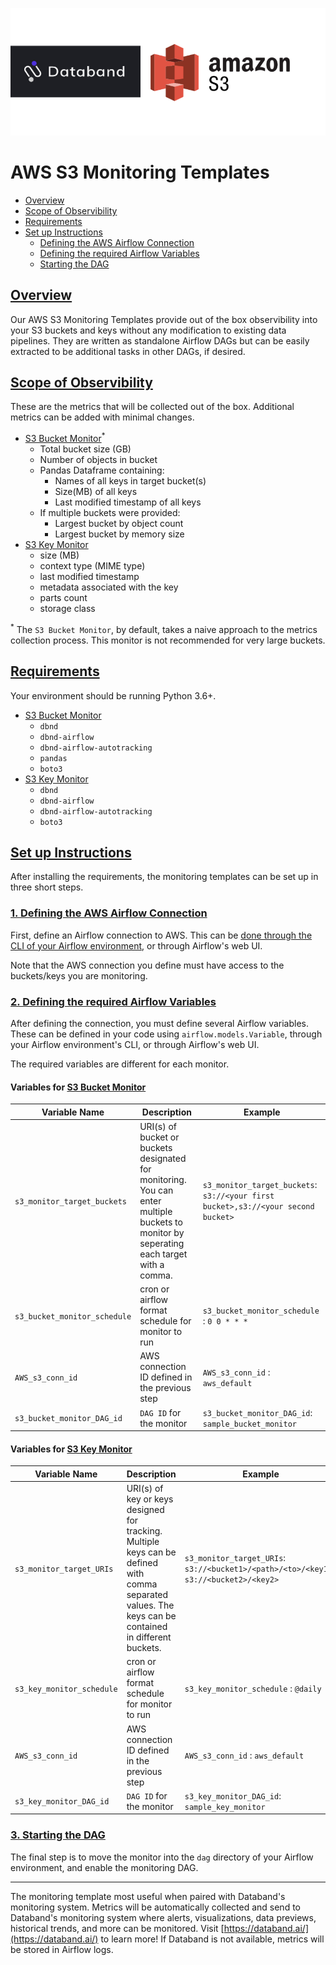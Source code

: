 ![Databand & AWS  S3 Logo](https://raw.githubusercontent.com/kalebinn/dbnd_doc_resources/main/s3%2Bdbnd.png)
# AWS S3 Monitoring Templates
- [Overview](#overview)
- [Scope of Observibility](#scope_of_observibility)
- [Requirements](#requirements)
- [Set up Instructions](#setup-instructions)
    - [Defining the AWS Airflow Connection](#airflow-connections)
    - [Defining the required Airflow Variables](#airflow-variables)
    - [Starting the DAG](#dag-start)



## [Overview](#overview) 
Our AWS S3 Monitoring Templates provide out of the box observibility into your S3 buckets and keys without any modification to existing data pipelines. They are written as standalone Airflow DAGs but can be easily extracted to be additional tasks in other DAGs, if desired. 

## [Scope of Observibility](#scope_of_observibility)
These are the metrics that will be collected out of the box. Additional metrics can be added with minimal changes.
 
- [S3 Bucket Monitor](./s3_bucket_monitor.py)<sup>*</sup>
    - Total bucket size (GB)
    - Number of objects in bucket 
    - Pandas Dataframe containing: 
        - Names of all keys in target bucket(s)
        - Size(MB) of all keys 
        - Last modified timestamp of all keys 
    - If multiple buckets were provided:
        - Largest bucket by object count 
        - Largest bucket by memory size 
- [S3 Key Monitor](./s3_key_monitor.py)
    - size (MB)
    - context type (MIME type)
    - last modified timestamp
    - metadata associated with the key
    - parts count 
    - storage class 

<sup>*</sup> The `S3 Bucket Monitor`, by default, takes a naive approach to the metrics collection process. This monitor is not recommended for very large buckets. 

## [Requirements](#requirements)
Your environment should be running Python 3.6+. 
- [S3 Bucket Monitor](./s3_bucket_monitor.py)
    - `dbnd`
    - `dbnd-airflow`
    - `dbnd-airflow-autotracking`
    - `pandas` 
    - `boto3` 
- [S3 Key Monitor](./s3_key_monitor.py)
    - `dbnd`
    - `dbnd-airflow`
    - `dbnd-airflow-autotracking`
    - `boto3`

## [Set up Instructions](#setup-instructions)
After installing the requirements, the monitoring templates can be set up in three short steps. 

### [1. Defining the AWS Airflow Connection](#airflow-connections)
First, define an Airflow connection to AWS. This can be [done through the CLI of your Airflow environment](https://airflow.apache.org/docs/apache-airflow/stable/howto/connection.html), or through Airflow's web UI.

Note that the AWS connection you define must have access to the buckets/keys you are monitoring. 

### [2. Defining the required Airflow Variables](#airflow-variables)
After defining the connection, you must define several Airflow variables. These can be defined in your code using `airflow.models.Variable`, through your Airflow environment's CLI, or through Airflow's web UI.

The required variables are different for each monitor. 

#### Variables for [S3 Bucket Monitor](./s3_bucket_monitor.py)
| Variable Name | Description | Example |
|---------------|-------------|---------|
|`s3_monitor_target_buckets`|URI(s) of bucket or buckets designated for monitoring. You can enter multiple buckets to monitor by seperating each target with a comma.| `s3_monitor_target_buckets`: `s3://<your first bucket>,s3://<your second bucket>`|
|`s3_bucket_monitor_schedule` | cron or airflow format schedule for monitor to run | `s3_bucket_monitor_schedule` : `0 0 * * *`|
|`AWS_s3_conn_id` | AWS connection ID defined in the previous step | `AWS_s3_conn_id` : `aws_default`|
|`s3_bucket_monitor_DAG_id`| `DAG ID` for the monitor | `s3_bucket_monitor_DAG_id`: `sample_bucket_monitor`|

#### Variables for [S3 Key Monitor](./s3_key_monitor.py)
| Variable Name | Description | Example | 
|---------------|-------------|---------|
|`s3_monitor_target_URIs`|URI(s) of key or keys designed for tracking. Multiple keys can be defined with comma separated values. The keys can be contained in different buckets.| `s3_monitor_target_URIs`: `s3://<bucket1>/<path>/<to>/<key1>, s3://<bucket2>/<key2>`|
|`s3_key_monitor_schedule` | cron or airflow format schedule for monitor to run | `s3_key_monitor_schedule` : `@daily`|
|`AWS_s3_conn_id` | AWS connection ID defined in the previous step | `AWS_s3_conn_id` : `aws_default`|
|`s3_key_monitor_DAG_id`| `DAG ID` for the monitor | `s3_key_monitor_DAG_id`: `sample_key_monitor`|
    
### [3. Starting the DAG](#dag-start)
The final step is to move the monitor into the `dag` directory of your Airflow environment, and enable the monitoring DAG. 

---
The monitoring template most useful when paired with Databand's monitoring system. Metrics will be automatically collected and send to Databand's monitoring system where alerts, visualizations, data previews, historical trends, and more can be monitored. Visit [https://databand.ai/](https://databand.ai/) to learn more! If Databand is not available, metrics will be stored in Airflow logs. 



